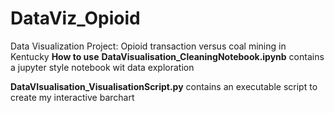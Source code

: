 # DataViz_Opioid
Data Visualization Project:  Opioid transaction versus coal mining in Kentucky
**How to use**
**DataVisualisation_CleaningNotebook.ipynb** contains a jupyter style notebook wit data exploration

**DataVIsualisation_VisualisationScript.py** contains an executable script to create my interactive barchart

